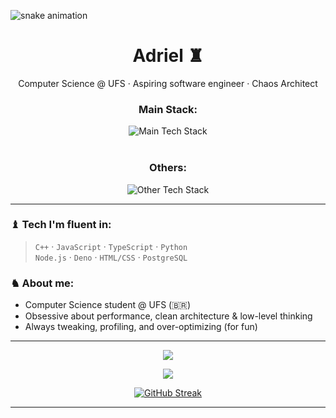 ![snake animation](https://github.com/Linksyyy/Linksyyy/blob/output/github-contribution-grid-snake2.svg)
<h1 align="center">Adriel ♜</h1>
<p align="center">Computer Science @ UFS · Aspiring software engineer · Chaos Architect</p>

<div align="center">
  <h3>Main Stack:</h3>
  <img src="https://skillicons.dev/icons?i=js,ts,cpp,c,python,nodejs,deno,bun,html,css,postgres,drizzle" alt="Main Tech Stack" /><br><br>
  
  <h3>Others:</h3>
  <img src="https://skillicons.dev/icons?i=arch,emacs,vscode,vim,visualstudio" alt="Other Tech Stack" />
</div>

---

### ♝ Tech I'm fluent in:
> `C++` · `JavaScript` · `TypeScript` · `Python`  
> `Node.js` · `Deno` · `HTML/CSS` · `PostgreSQL`

### ♞ About me:
- Computer Science student @ UFS (🇧🇷)
- Obsessive about performance, clean architecture & low-level thinking
- Always tweaking, profiling, and over-optimizing (for fun)
---

<p align="center">
  <img src="https://github-readme-stats.vercel.app/api?username=Linksyyy&theme=material-palenight&show_icons=true&hide_border=true&count_private=true">
</p>

<p align="center">
  <img src="https://github-readme-stats.vercel.app/api/top-langs/?username=Linksyyy&theme=material-palenight&show_icons=true&hide_border=true&layout=compact">
</p>
<p align="center">
  <a href="https://git.io/streak-stats"><img src="https://streak-stats.demolab.com?user=linksyyy&theme=material-palenight&hide_border=true&date_format=j%20M%5B%20Y%5D" alt="GitHub Streak" /></a>
</p>

---
  
